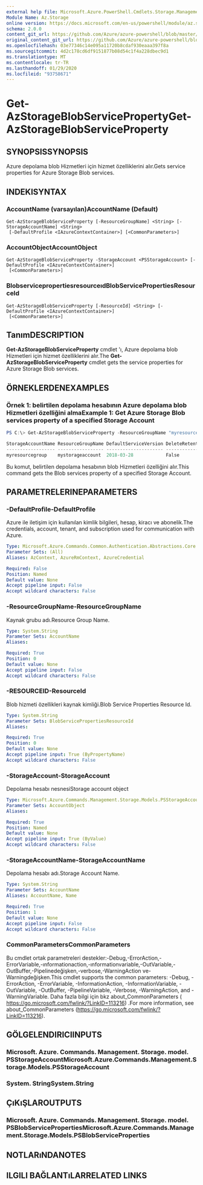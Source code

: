```yaml
---
external help file: Microsoft.Azure.PowerShell.Cmdlets.Storage.Management.dll-Help.xml
Module Name: Az.Storage
online version: https://docs.microsoft.com/en-us/powershell/module/az.storage/get-azstorageblobserviceproperty
schema: 2.0.0
content_git_url: https://github.com/Azure/azure-powershell/blob/master/src/Storage/Storage.Management/help/Get-AzStorageBlobServiceProperty.md
original_content_git_url: https://github.com/Azure/azure-powershell/blob/master/src/Storage/Storage.Management/help/Get-AzStorageBlobServiceProperty.md
ms.openlocfilehash: 03e77346c14e095a11720b8cdaf930eaaa397f8a
ms.sourcegitcommit: 4d2c178cd6df9151877b08d54c1f4a228dbec9d1
ms.translationtype: MT
ms.contentlocale: tr-TR
ms.lasthandoff: 01/29/2020
ms.locfileid: "93758671"
---
```

# <span data-ttu-id="3ae61-101">Get-AzStorageBlobServiceProperty</span><span class="sxs-lookup"><span data-stu-id="3ae61-101">Get-AzStorageBlobServiceProperty</span></span>

## <span data-ttu-id="3ae61-102">SYNOPSIS</span><span class="sxs-lookup"><span data-stu-id="3ae61-102">SYNOPSIS</span></span>
<span data-ttu-id="3ae61-103">Azure depolama blob Hizmetleri için hizmet özelliklerini alır.</span><span class="sxs-lookup"><span data-stu-id="3ae61-103">Gets service properties for Azure Storage Blob services.</span></span>

## <span data-ttu-id="3ae61-104">INDEKI</span><span class="sxs-lookup"><span data-stu-id="3ae61-104">SYNTAX</span></span>

### <span data-ttu-id="3ae61-105">AccountName (varsayılan)</span><span class="sxs-lookup"><span data-stu-id="3ae61-105">AccountName (Default)</span></span>
```
Get-AzStorageBlobServiceProperty [-ResourceGroupName] <String> [-StorageAccountName] <String>
 [-DefaultProfile <IAzureContextContainer>] [<CommonParameters>]
```

### <span data-ttu-id="3ae61-106">AccountObject</span><span class="sxs-lookup"><span data-stu-id="3ae61-106">AccountObject</span></span>
```
Get-AzStorageBlobServiceProperty -StorageAccount <PSStorageAccount> [-DefaultProfile <IAzureContextContainer>]
 [<CommonParameters>]
```

### <span data-ttu-id="3ae61-107">Blobservicepropertiesresourceıd</span><span class="sxs-lookup"><span data-stu-id="3ae61-107">BlobServicePropertiesResourceId</span></span>
```
Get-AzStorageBlobServiceProperty [-ResourceId] <String> [-DefaultProfile <IAzureContextContainer>]
 [<CommonParameters>]
```

## <span data-ttu-id="3ae61-108">Tanım</span><span class="sxs-lookup"><span data-stu-id="3ae61-108">DESCRIPTION</span></span>
<span data-ttu-id="3ae61-109">**Get-AzStorageBlobServiceProperty** cmdlet 'ı, Azure depolama blob Hizmetleri için hizmet özelliklerini alır.</span><span class="sxs-lookup"><span data-stu-id="3ae61-109">The **Get-AzStorageBlobServiceProperty** cmdlet gets the service properties for Azure Storage Blob services.</span></span>

## <span data-ttu-id="3ae61-110">ÖRNEKLERDEN</span><span class="sxs-lookup"><span data-stu-id="3ae61-110">EXAMPLES</span></span>

### <span data-ttu-id="3ae61-111">Örnek 1: belirtilen depolama hesabının Azure depolama blob Hizmetleri özelliğini alma</span><span class="sxs-lookup"><span data-stu-id="3ae61-111">Example 1: Get  Azure Storage Blob services property of a specified Storage Account</span></span>
```powershell
PS C:\> Get-AzStorageBlobServiceProperty -ResourceGroupName "myresourcegroup" -AccountName "mystorageaccount"

StorageAccountName ResourceGroupName DefaultServiceVersion DeleteRetentionPolicy.Enabled DeleteRetentionPolicy.Days
------------------ ----------------- --------------------- ----------------------------- --------------------------
myresourcegroup    mystorageaccount  2018-03-28            False
```

<span data-ttu-id="3ae61-112">Bu komut, belirtilen depolama hesabının blob Hizmetleri özelliğini alır.</span><span class="sxs-lookup"><span data-stu-id="3ae61-112">This command gets the Blob services property of a specified Storage Account.</span></span>

## <span data-ttu-id="3ae61-113">PARAMETRELERINE</span><span class="sxs-lookup"><span data-stu-id="3ae61-113">PARAMETERS</span></span>

### <span data-ttu-id="3ae61-114">-DefaultProfile</span><span class="sxs-lookup"><span data-stu-id="3ae61-114">-DefaultProfile</span></span>
<span data-ttu-id="3ae61-115">Azure ile iletişim için kullanılan kimlik bilgileri, hesap, kiracı ve abonelik.</span><span class="sxs-lookup"><span data-stu-id="3ae61-115">The credentials, account, tenant, and subscription used for communication with Azure.</span></span>

```yaml
Type: Microsoft.Azure.Commands.Common.Authentication.Abstractions.Core.IAzureContextContainer
Parameter Sets: (All)
Aliases: AzContext, AzureRmContext, AzureCredential

Required: False
Position: Named
Default value: None
Accept pipeline input: False
Accept wildcard characters: False
```

### <span data-ttu-id="3ae61-116">-ResourceGroupName</span><span class="sxs-lookup"><span data-stu-id="3ae61-116">-ResourceGroupName</span></span>
<span data-ttu-id="3ae61-117">Kaynak grubu adı.</span><span class="sxs-lookup"><span data-stu-id="3ae61-117">Resource Group Name.</span></span>

```yaml
Type: System.String
Parameter Sets: AccountName
Aliases:

Required: True
Position: 0
Default value: None
Accept pipeline input: False
Accept wildcard characters: False
```

### <span data-ttu-id="3ae61-118">-RESOURCEID</span><span class="sxs-lookup"><span data-stu-id="3ae61-118">-ResourceId</span></span>
<span data-ttu-id="3ae61-119">Blob hizmeti özellikleri kaynak kimliği.</span><span class="sxs-lookup"><span data-stu-id="3ae61-119">Blob Service Properties Resource Id.</span></span>

```yaml
Type: System.String
Parameter Sets: BlobServicePropertiesResourceId
Aliases:

Required: True
Position: 0
Default value: None
Accept pipeline input: True (ByPropertyName)
Accept wildcard characters: False
```

### <span data-ttu-id="3ae61-120">-StorageAccount</span><span class="sxs-lookup"><span data-stu-id="3ae61-120">-StorageAccount</span></span>
<span data-ttu-id="3ae61-121">Depolama hesabı nesnesi</span><span class="sxs-lookup"><span data-stu-id="3ae61-121">Storage account object</span></span>

```yaml
Type: Microsoft.Azure.Commands.Management.Storage.Models.PSStorageAccount
Parameter Sets: AccountObject
Aliases:

Required: True
Position: Named
Default value: None
Accept pipeline input: True (ByValue)
Accept wildcard characters: False
```

### <span data-ttu-id="3ae61-122">-StorageAccountName</span><span class="sxs-lookup"><span data-stu-id="3ae61-122">-StorageAccountName</span></span>
<span data-ttu-id="3ae61-123">Depolama hesabı adı.</span><span class="sxs-lookup"><span data-stu-id="3ae61-123">Storage Account Name.</span></span>

```yaml
Type: System.String
Parameter Sets: AccountName
Aliases: AccountName, Name

Required: True
Position: 1
Default value: None
Accept pipeline input: False
Accept wildcard characters: False
```

### <span data-ttu-id="3ae61-124">CommonParameters</span><span class="sxs-lookup"><span data-stu-id="3ae61-124">CommonParameters</span></span>
<span data-ttu-id="3ae61-125">Bu cmdlet ortak parametreleri destekler:-Debug,-ErrorAction,-ErrorVariable,-ınformationaction,-ınformationvariable,-OutVariable,-OutBuffer,-Pipelinedeğişken,-verbose,-WarningAction ve-Warningdeğişken.</span><span class="sxs-lookup"><span data-stu-id="3ae61-125">This cmdlet supports the common parameters: -Debug, -ErrorAction, -ErrorVariable, -InformationAction, -InformationVariable, -OutVariable, -OutBuffer, -PipelineVariable, -Verbose, -WarningAction, and -WarningVariable.</span></span> <span data-ttu-id="3ae61-126">Daha fazla bilgi için bkz about_CommonParameters ( https://go.microsoft.com/fwlink/?LinkID=113216) .</span><span class="sxs-lookup"><span data-stu-id="3ae61-126">For more information, see about_CommonParameters (https://go.microsoft.com/fwlink/?LinkID=113216).</span></span>

## <span data-ttu-id="3ae61-127">GÖLGELENDIRICI</span><span class="sxs-lookup"><span data-stu-id="3ae61-127">INPUTS</span></span>

### <span data-ttu-id="3ae61-128">Microsoft. Azure. Commands. Management. Storage. model. PSStorageAccount</span><span class="sxs-lookup"><span data-stu-id="3ae61-128">Microsoft.Azure.Commands.Management.Storage.Models.PSStorageAccount</span></span>

### <span data-ttu-id="3ae61-129">System. String</span><span class="sxs-lookup"><span data-stu-id="3ae61-129">System.String</span></span>

## <span data-ttu-id="3ae61-130">ÇıKıŞLAR</span><span class="sxs-lookup"><span data-stu-id="3ae61-130">OUTPUTS</span></span>

### <span data-ttu-id="3ae61-131">Microsoft. Azure. Commands. Management. Storage. model. PSBlobServiceProperties</span><span class="sxs-lookup"><span data-stu-id="3ae61-131">Microsoft.Azure.Commands.Management.Storage.Models.PSBlobServiceProperties</span></span>

## <span data-ttu-id="3ae61-132">NOTLARıNDA</span><span class="sxs-lookup"><span data-stu-id="3ae61-132">NOTES</span></span>

## <span data-ttu-id="3ae61-133">ILGILI BAĞLANTıLAR</span><span class="sxs-lookup"><span data-stu-id="3ae61-133">RELATED LINKS</span></span>
